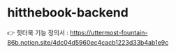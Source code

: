 # hitthebook-backend

👉 힛더북 기능 정의서 : <https://uttermost-fountain-86b.notion.site/4dc04d5960ec4cacb1223d33b4ab1e9c>
